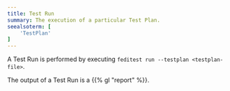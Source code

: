 ```yaml
---
title: Test Run
summary: The execution of a particular Test Plan.
seealsoterm: [
    'TestPlan'
]
---
```

A Test Run is performed by executing `feditest run --testplan <testplan-file>`.

The output of a Test Run is a {{% gl "report" %}}.